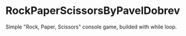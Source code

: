 # RockPaperScissorsByPavelDobrev
Simple "Rock, Paper, Scissors" console game, builded with while loop.
